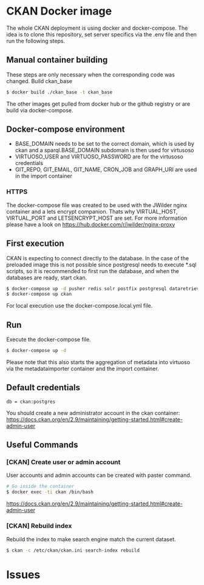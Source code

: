 # CKAN Docker image

The whole CKAN deployment is using docker and docker-compose.
The idea is to clone this repository, set server specifics via the .env file and then run the following steps.

## Manual container building
These steps are only necessary when the corresponding code was changed.
Build ckan_base
```sh
$ docker build ./ckan_base -t ckan_base
```
The other images get pulled from docker hub or the github registry or are build via docker-compose.

## Docker-compose environment
* BASE_DOMAIN needs to be set to the correct domain, which is used by ckan and a sparql.BASE_DOMAIN subdomain is then used for virtusoso
* VIRTUOSO_USER and VIRTUOSO_PASSWORD are for the virtusoso credentials
* GIT_REPO, GIT_EMAIL, GIT_NAME, CRON_JOB and GRAPH_URI are used in the import container

### HTTPS
The docker-compose file was created to be used with the JWilder nginx container and a lets encrypt companion.
Thats why VIRTUAL_HOST, VIRTUAL_PORT and LETSENCRYPT_HOST are set. For more information please have a look on https://hub.docker.com/r/jwilder/nginx-proxy

## First execution
CKAN is expecting to connect directly to the database. In the case of the preloaded image this is not possible since postgresql needs to execute *.sql scripts, so it is recommended to first run the database, and when the databases are ready, start ckan.

```sh
$ docker-compose up -d pusher redis solr postfix postgresql dataretrieval virtuoso rdfunit jekyllrdf
$ docker-compose up ckan
```
For local execution use the docker-compose.local.yml file.

## Run
Execute the docker-compose file.
```sh
$ docker-compose up -d
```
Please note that this also starts the aggregation of metadata into virtuoso via the metadataimporter container and the import container.

## Default credentials
```
db = ckan:postgres
```
You should create a new administrator account in the ckan container:
https://docs.ckan.org/en/2.9/maintaining/getting-started.html#create-admin-user

## Useful Commands
### [CKAN] Create user or admin account
User accounts and admin accounts can be created with paster command.

```sh
# Go inside the container
$ docker exec -ti ckan /bin/bash
```

https://docs.ckan.org/en/2.9/maintaining/getting-started.html#create-admin-user

### [CKAN] Rebuild index
Rebuild the index to make search engine match the current dataset.

```sh
$ ckan -c /etc/ckan/ckan.ini search-index rebuild
```

# Issues
